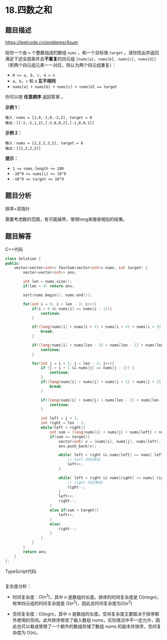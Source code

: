 # 18.四数之和

## 题目描述 

https://leetcode.cn/problems/4sum

给你一个由 `n` 个整数组成的数组 `nums` ，和一个目标值 `target` 。请你找出并返回满足下述全部条件且**不重复**的四元组 `[nums[a], nums[b], nums[c], nums[d]]` （若两个四元组元素一一对应，则认为两个四元组重复）：

- `0 <= a, b, c, d < n`
- `a`、`b`、`c` 和 `d` **互不相同**
- `nums[a] + nums[b] + nums[c] + nums[d] == target`

你可以按 **任意顺序** 返回答案 。

 

**示例 1：**

```
输入：nums = [1,0,-1,0,-2,2], target = 0
输出：[[-2,-1,1,2],[-2,0,0,2],[-1,0,0,1]]
```

**示例 2：**

```
输入：nums = [2,2,2,2,2], target = 8
输出：[[2,2,2,2]]
```

 

**提示：**

- `1 <= nums.length <= 200`
- `-10^9 <= nums[i] <= 10^9`
- `-10^9 <= target <= 10^9`



## 题目分析

排序+双指针

需要考虑数的范围，有可能越界，使用long来接收相加的结果。

## 题目解答

C++代码

```c++
class Solution {
public:
    vector<vector<int>> fourSum(vector<int>& nums, int target) {
        vector<vector<int>> ans;

        int len = nums.size();
        if(len < 4) return ans;

        sort(nums.begin(), nums.end());

        for(int i = 0; i < len - 3; i++){
            if(i > 0 && nums[i] == nums[i - 1]){
                continue;
            }

            if((long)nums[i] + nums[i + 1] + nums[i + 2] + nums[i + 3] > target){
                break;
            }

            if((long)nums[i] + nums[len - 3] + nums[len - 2] + nums[len - 1] < target){
                continue;
            }

            for(int j = i + 1; j < len - 2; j++){
                if (j > i + 1 && nums[j] == nums[j - 1]) {
                    continue;
                }
                if((long)nums[i] + nums[j] + nums[j + 1] + nums[j + 2] > target){
                    break;
                }

                if((long)nums[i] + nums[j] + nums[len - 2] + nums[len - 1] < target){
                    continue;
                }

                int left = j + 1;
                int right = len - 1;
                while(left < right){
                    int sum = (long)nums[i] + nums[j] + nums[left] + nums[right];
                    if(sum == target){
                        vector<int> v = {nums[i], nums[j], nums[left], nums[right]};
                        ans.push_back(v);

                        while( left < right && nums[left] == nums[ left + 1 ]) {
                            // left 向右移动
                            left++;
                        }

                        while( left < right && nums[right] == nums[ right - 1]){
                            // right 向左移动
                            right--;
                        }
                        left++;
                        right--;
                    }
                    else if(sum < target){
                        left++;
                    }
                    else{
                        right--;
                    }
                }
            }
        }
        return ans;
    }
};
```

TypeScript代码

```typescript

```

复杂度分析：

* 时间复杂度：$O(n^3)$，其中 n 是数组的长度。排序的时间复杂度是 O(nlogn)，枚举四元组的时间复杂度是 $O(n^3)$，因此总时间复杂度为$O(n^3)$ 
  
* 空间复杂度：O(logn)，其中 n 是数组的长度。空间复杂度主要取决于排序额外使用的空间。此外排序修改了输入数组 nums，实际情况中不一定允许，因此也可以看成使用了一个额外的数组存储了数组 nums 的副本并排序，空间复杂度为 O(n)。

